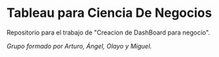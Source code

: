 # Tableau para Ciencia De Negocios

Repositorio para el trabajo de "Creacion de DashBoard para negocio".   

_Grupo formado por Arturo, Ángel, Olayo y Miguel._
